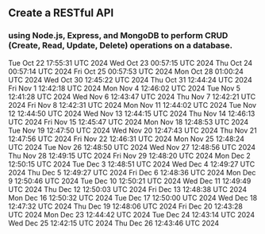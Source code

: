 ## Create a RESTful API 
### using Node.js, Express, and MongoDB to perform CRUD (Create, Read, Update, Delete) operations on a database.
Tue Oct 22 17:55:31 UTC 2024
Wed Oct 23 00:57:15 UTC 2024
Thu Oct 24 00:57:14 UTC 2024
Fri Oct 25 00:57:53 UTC 2024
Mon Oct 28 01:00:24 UTC 2024
Wed Oct 30 12:45:22 UTC 2024
Thu Oct 31 12:44:24 UTC 2024
Fri Nov  1 12:42:18 UTC 2024
Mon Nov  4 12:46:02 UTC 2024
Tue Nov  5 12:41:28 UTC 2024
Wed Nov  6 12:43:47 UTC 2024
Thu Nov  7 12:42:21 UTC 2024
Fri Nov  8 12:42:31 UTC 2024
Mon Nov 11 12:44:02 UTC 2024
Tue Nov 12 12:44:50 UTC 2024
Wed Nov 13 12:44:15 UTC 2024
Thu Nov 14 12:46:13 UTC 2024
Fri Nov 15 12:45:47 UTC 2024
Mon Nov 18 12:48:53 UTC 2024
Tue Nov 19 12:47:50 UTC 2024
Wed Nov 20 12:47:43 UTC 2024
Thu Nov 21 12:47:56 UTC 2024
Fri Nov 22 12:46:31 UTC 2024
Mon Nov 25 12:48:24 UTC 2024
Tue Nov 26 12:48:50 UTC 2024
Wed Nov 27 12:48:56 UTC 2024
Thu Nov 28 12:49:15 UTC 2024
Fri Nov 29 12:48:20 UTC 2024
Mon Dec  2 12:50:15 UTC 2024
Tue Dec  3 12:48:51 UTC 2024
Wed Dec  4 12:49:27 UTC 2024
Thu Dec  5 12:49:27 UTC 2024
Fri Dec  6 12:48:36 UTC 2024
Mon Dec  9 12:50:46 UTC 2024
Tue Dec 10 12:50:21 UTC 2024
Wed Dec 11 12:49:49 UTC 2024
Thu Dec 12 12:50:03 UTC 2024
Fri Dec 13 12:48:38 UTC 2024
Mon Dec 16 12:50:32 UTC 2024
Tue Dec 17 12:50:00 UTC 2024
Wed Dec 18 12:47:32 UTC 2024
Thu Dec 19 12:48:06 UTC 2024
Fri Dec 20 12:43:28 UTC 2024
Mon Dec 23 12:44:42 UTC 2024
Tue Dec 24 12:43:14 UTC 2024
Wed Dec 25 12:42:15 UTC 2024
Thu Dec 26 12:43:46 UTC 2024
